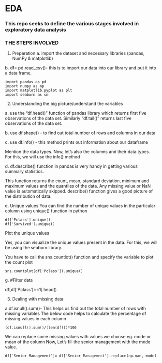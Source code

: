 # EDA
### This repo seeks to define the various stages involved in exploratory data analysis


### THE STEPS INVOLVED 

1. Preparation
a. Import the dataset and necessary libraries (pandas, NumPy & matplotlib)

b. df= pd.read_csv()- this is to import our data into our library and put it into a data frame.

```
import pandas as pd
import numpy as np
import matplotlib.pyplot as plt
import seaborn as sn 

```

2. Understanding the big picture/understand the variables

a.  use the “df.head()” function of pandas library which returns first five observations of the data set.
Similarly “df.tail()” returns last five observations of the data set.

b. use df.shape() - to find out total number of rows and columns in our data

c. use df.info() - this method prints out information about our dataframe 

Mention the data types. Now, let’s also the columns and their data types. For this, we will use the info() method

d. df.describe() function in pandas is very handy in getting various summary statistics.

This function returns the count, mean, standard deviation, minimum and maximum values and the quantiles of the data.
Any missing value or NaN value is automatically skipped. 
describe() function gives a good picture of the distribution of data.

e. Unique values
You can find the number of unique values in the particular column using unique() function in python

```
df['Pclass'].unique()
df['Survived'].unique()
```

Plot the unique values

Yes, you can visualize the unique values present in the data. For this, we will be using the seaborn library. 

You have to call the sns.countlot() function and specify the variable to plot the count plot
```
sns.countplot(df['Pclass']).unique() 
```

g. #Filter data

df[df['Pclass']==1].head()


3. Dealing with missing data 

a.df.isnull().sum()- 
This helps us find out the total number of rows with missing variables
The below code helps to calculate the percentage of missing values in each column

 ```
(df.isnull().sum()/(len(df)))*100

```

 We can replace some missing values with values we choose eg. mode or mean of the column
Now, Let’s fill the senior management with the mode value.

```mode = df['Senior Management'].mode().values[0]
df['Senior Management']= df['Senior Management'].replace(np.nan, mode)
```
